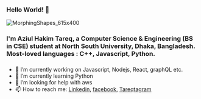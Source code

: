 ### Hello World! 👋
![MorphingShapes_615x400](https://user-images.githubusercontent.com/33356559/92105146-384be800-ee04-11ea-8427-68bbd087037f.gif)

### I'm Aziul Hakim Tareq, a Computer Science & Engineering (BS in CSE) student at North South University, Dhaka, Bangladesh. Most-loved languages : C++, Javascript, Python.
### 

- 🔭 I’m currently working on Javascript, Nodejs, React, graphQL etc.
- 🌱 I’m currently learning Python
- 🤔 I’m looking for help with aws
- 📫 How to reach me: [Linkedin](https://www.linkedin.com/in/azizultareq/), [facebook](https://www.facebook.com/Azizul.tareq/), [Tareqtagram](https://www.instagram.com/_tareq55/) 

